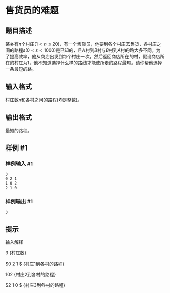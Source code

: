 # 售货员的难题

## 题目描述

某乡有$n$个村庄($1<n \le 20$)，有一个售货员，他要到各个村庄去售货，各村庄之间的路程$s(0<s<1000)$是已知的，且$A$村到$B$村与$B$村到$A$村的路大多不同。为了提高效率，他从商店出发到每个村庄一次，然后返回商店所在的村，假设商店所在的村庄为$1$，他不知道选择什么样的路线才能使所走的路程最短。请你帮他选择一条最短的路。


## 输入格式

村庄数$n$和各村之间的路程(均是整数)。


## 输出格式

最短的路程。


## 样例 #1

### 样例输入 #1
```
3
0 2 1
1 0 2
2 1 0
```

### 样例输出 #1

```
3
```

## 提示

输入解释

$3$    {村庄数}

$0 2 1 $   {村庄$1$到各村的路程}

$1 0 2$    {村庄$2$到各村的路程}

$2 1 0 $   {村庄$3$到各村的路程}

